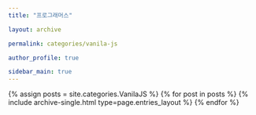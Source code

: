 ```yaml
---
title: "프로그래머스"

layout: archive

permalink: categories/vanila-js

author_profile: true

sidebar_main: true
---
```


{% assign posts = site.categories.VanilaJS %}
{% for post in posts %}
{% include archive-single.html type=page.entries_layout %}
{% endfor %}
